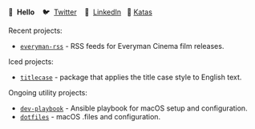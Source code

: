 👋 &nbsp;**Hello**&nbsp;&nbsp;&nbsp; 🐦 &nbsp;[Twitter](https://twitter.com/revcd)&nbsp;&nbsp;&nbsp; 💼 &nbsp;[LinkedIn](https://www.linkedin.com/in/cdrev/)&nbsp;&nbsp; 🥋 [Katas](https://www.codewars.com/users/revett)

Recent projects:

- [`everyman-rss`](https://github.com/revett/everyman-rss) - RSS feeds for Everyman Cinema film releases.

Iced projects:

- [`titlecase`](https://github.com/revett/titlecase) - package that applies the title case style to English text.

Ongoing utility projects:

- [`dev-playbook`](https://github.com/revett/dev-playbook) - Ansible playbook for macOS setup and configuration.
- [`dotfiles`](https://github.com/revett/dotfiles) - macOS .files and configuration.

<!--
**revett/revett** is a ✨ _special_ ✨ repository because its `README.md` (this file) appears on your GitHub profile.

Here are some ideas to get you started:

- 🔭 I’m currently working on ...
- 🌱 I’m currently learning ...
- 👯 I’m looking to collaborate on ...
- 🤔 I’m looking for help with ...
- 💬 Ask me about ...
- 📫 How to reach me: ...
- 😄 Pronouns: ...
- ⚡ Fun fact: ...
-->
